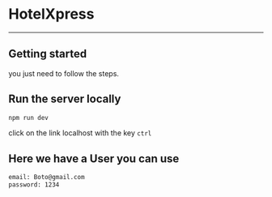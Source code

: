 # HotelXpress

---

## Getting started
you just need to follow the steps.

## Run the server locally

```sh
npm run dev
```
click on the link localhost with the key `ctrl`

## Here we have a User you can use

```sh
email: Boto@gmail.com
password: 1234
```